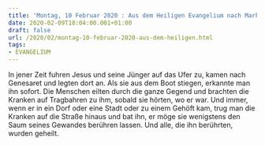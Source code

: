 ```yaml
---
title: 'Montag, 10 Februar 2020 : Aus dem Heiligen Evangelium nach Markus - Mk 6,53-56.'
date: 2020-02-09T18:04:00.001+01:00
draft: false
url: /2020/02/montag-10-februar-2020-aus-dem-heiligen.html
tags: 
- EVANGELIUM
---
```


In jener Zeit fuhren Jesus und seine Jünger auf das Ufer zu, kamen nach Genesaret und legten dort an. Als sie aus dem Boot stiegen, erkannte man ihn sofort. Die Menschen eilten durch die ganze Gegend und brachten die Kranken auf Tragbahren zu ihm, sobald sie hörten, wo er war. Und immer, wenn er in ein Dorf oder eine Stadt oder zu einem Gehöft kam, trug man die Kranken auf die Straße hinaus und bat ihn, er möge sie wenigstens den Saum seines Gewandes berühren lassen. Und alle, die ihn berührten, wurden geheilt.